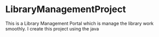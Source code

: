 # LibraryManagementProject
This is a Library Management Portal which is manage the library work smoothly. I create this project using the java 
